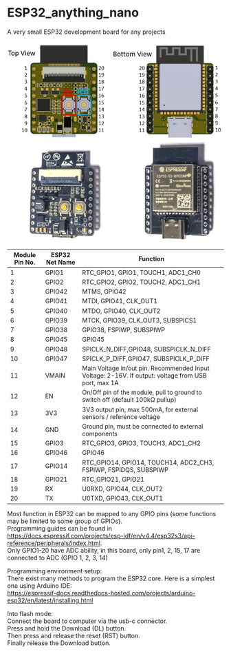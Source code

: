 # ESP32_anything_nano
A very small ESP32 development board for any projects  

![Image](/doc/pin_no.jpg)  

| Module Pin No. | ESP32 Net Name | Function | 
|---------|--------------|-----------|
|1| GPIO1 | RTC_GPIO1, GPIO1, TOUCH1, ADC1_CH0 |
|2| GPIO2 | RTC_GPIO2, GPIO2, TOUCH2, ADC1_CH1 |
|3| GPIO42 | MTMS, GPIO42 |
|4| GPIO41 | MTDI, GPIO41, CLK_OUT1 |
|5| GPIO40 | MTDO, GPIO40, CLK_OUT2 |
|6| GPIO39 | MTCK, GPIO39, CLK_OUT3, SUBSPICS1 |
|7| GPIO38 | GPIO38, FSPIWP, SUBSPIWP |
|8| GPIO45 | GPIO45 |
|9| GPIO48 | SPICLK_N_DIFF,GPIO48, SUBSPICLK_N_DIFF |
|10| GPIO47 | SPICLK_P_DIFF,GPIO47, SUBSPICLK_P_DIFF |
|11| VMAIN | Main Voltage in/out pin. Recommended Input Voltage: 2-16V. If output: voltage from USB port, max 1A|
|12| EN | On/Off pin of the module, pull to ground to switch off (default 100kΩ pullup) |
|13| 3V3 | 3V3 output pin, max 500mA, for external sensors / reference voltage |
|14| GND | Ground pin, must be connected to external components |
|15| GPIO3 | RTC_GPIO3, GPIO3, TOUCH3, ADC1_CH2 |
|16| GPIO46 | GPIO46 |
|17| GPIO14 | RTC_GPIO14, GPIO14, TOUCH14, ADC2_CH3, FSPIWP, FSPIDQS, SUBSPIWP |
|18| GPIO21 | RTC_GPIO21, GPIO21 |
|19| RX | U0RXD, GPIO44, CLK_OUT2 |
|20| TX | U0TXD, GPIO43, CLK_OUT1 |

Most function in ESP32 can be mapped to any GPIO pins (some functions may be limited to some group of GPIOs).  
Programming guides can be found in
<https://docs.espressif.com/projects/esp-idf/en/v4.4/esp32s3/api-reference/peripherals/index.html>.  
Only GPIO1-20 have ADC ability, in this board, only pin1, 2, 15, 17 are connected to ADC (GPIO 1, 2, 3, 14)  

Programming environment setup:  
There exist many methods to program the ESP32 core. Here is a simplest one using Arduino IDE:  
<https://espressif-docs.readthedocs-hosted.com/projects/arduino-esp32/en/latest/installing.html>  

Into flash mode:  
Connect the board to computer via the usb-c connector.  
Press and hold the Download (DL) button.  
Then press and release the reset (RST) button.  
Finally release the Download button.  



